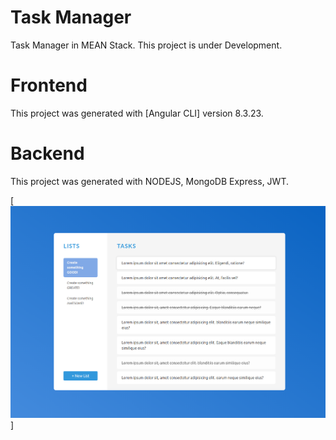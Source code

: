 # Task Manager
Task Manager in MEAN Stack.
This project is under Development.

# Frontend

This project was generated with [Angular CLI] version 8.3.23.

# Backend

This project was generated with NODEJS, MongoDB Express, JWT.


[![Application Design Illustration](TaskListManager.png)]